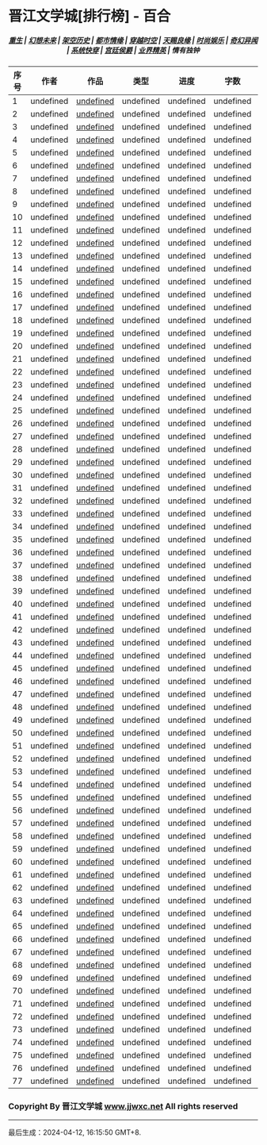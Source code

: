 # 晋江文学城[排行榜] - 百合

<h5 align="center">
	<a href="https://github.com/amaliegay/jjwxc-charts/blob/main/重生.md">重生</a> |
	<a href="https://github.com/amaliegay/jjwxc-charts/blob/main/幻想未来.md">幻想未来</a> |
	<a href="https://github.com/amaliegay/jjwxc-charts/blob/main/架空历史.md">架空历史</a> |
	<a href="https://github.com/amaliegay/jjwxc-charts/blob/main/都市情缘.md">都市情缘</a> |
	<a href="https://github.com/amaliegay/jjwxc-charts/blob/main/README.md">穿越时空</a> |
	<a href="https://github.com/amaliegay/jjwxc-charts/blob/main/天赐良缘.md">天赐良缘</a> |
	<a href="https://github.com/amaliegay/jjwxc-charts/blob/main/时尚娱乐.md">时尚娱乐</a> |
	<a href="https://github.com/amaliegay/jjwxc-charts/blob/main/奇幻异闻.md">奇幻异闻</a> |
	<a href="https://github.com/amaliegay/jjwxc-charts/blob/main/系统快穿.md">系统快穿</a> |
	<a href="https://github.com/amaliegay/jjwxc-charts/blob/main/宫廷侯爵.md">宫廷侯爵</a> |
	<a href="https://github.com/amaliegay/jjwxc-charts/blob/main/业界精英.md">业界精英</a> |
	<b>情有独钟</b>
</h5>

| 序号 | 作者 | 作品 | 类型 | 进度 | 字数 | 积分 |
|-----|------|------|-----|------|------|-----|
| 1 | undefined | [undefined](undefined) | undefined | undefined | undefined | undefined |
| 2 | undefined | [undefined](undefined) | undefined | undefined | undefined | undefined |
| 3 | undefined | [undefined](undefined) | undefined | undefined | undefined | undefined |
| 4 | undefined | [undefined](undefined) | undefined | undefined | undefined | undefined |
| 5 | undefined | [undefined](undefined) | undefined | undefined | undefined | undefined |
| 6 | undefined | [undefined](undefined) | undefined | undefined | undefined | undefined |
| 7 | undefined | [undefined](undefined) | undefined | undefined | undefined | undefined |
| 8 | undefined | [undefined](undefined) | undefined | undefined | undefined | undefined |
| 9 | undefined | [undefined](undefined) | undefined | undefined | undefined | undefined |
| 10 | undefined | [undefined](undefined) | undefined | undefined | undefined | undefined |
| 11 | undefined | [undefined](undefined) | undefined | undefined | undefined | undefined |
| 12 | undefined | [undefined](undefined) | undefined | undefined | undefined | undefined |
| 13 | undefined | [undefined](undefined) | undefined | undefined | undefined | undefined |
| 14 | undefined | [undefined](undefined) | undefined | undefined | undefined | undefined |
| 15 | undefined | [undefined](undefined) | undefined | undefined | undefined | undefined |
| 16 | undefined | [undefined](undefined) | undefined | undefined | undefined | undefined |
| 17 | undefined | [undefined](undefined) | undefined | undefined | undefined | undefined |
| 18 | undefined | [undefined](undefined) | undefined | undefined | undefined | undefined |
| 19 | undefined | [undefined](undefined) | undefined | undefined | undefined | undefined |
| 20 | undefined | [undefined](undefined) | undefined | undefined | undefined | undefined |
| 21 | undefined | [undefined](undefined) | undefined | undefined | undefined | undefined |
| 22 | undefined | [undefined](undefined) | undefined | undefined | undefined | undefined |
| 23 | undefined | [undefined](undefined) | undefined | undefined | undefined | undefined |
| 24 | undefined | [undefined](undefined) | undefined | undefined | undefined | undefined |
| 25 | undefined | [undefined](undefined) | undefined | undefined | undefined | undefined |
| 26 | undefined | [undefined](undefined) | undefined | undefined | undefined | undefined |
| 27 | undefined | [undefined](undefined) | undefined | undefined | undefined | undefined |
| 28 | undefined | [undefined](undefined) | undefined | undefined | undefined | undefined |
| 29 | undefined | [undefined](undefined) | undefined | undefined | undefined | undefined |
| 30 | undefined | [undefined](undefined) | undefined | undefined | undefined | undefined |
| 31 | undefined | [undefined](undefined) | undefined | undefined | undefined | undefined |
| 32 | undefined | [undefined](undefined) | undefined | undefined | undefined | undefined |
| 33 | undefined | [undefined](undefined) | undefined | undefined | undefined | undefined |
| 34 | undefined | [undefined](undefined) | undefined | undefined | undefined | undefined |
| 35 | undefined | [undefined](undefined) | undefined | undefined | undefined | undefined |
| 36 | undefined | [undefined](undefined) | undefined | undefined | undefined | undefined |
| 37 | undefined | [undefined](undefined) | undefined | undefined | undefined | undefined |
| 38 | undefined | [undefined](undefined) | undefined | undefined | undefined | undefined |
| 39 | undefined | [undefined](undefined) | undefined | undefined | undefined | undefined |
| 40 | undefined | [undefined](undefined) | undefined | undefined | undefined | undefined |
| 41 | undefined | [undefined](undefined) | undefined | undefined | undefined | undefined |
| 42 | undefined | [undefined](undefined) | undefined | undefined | undefined | undefined |
| 43 | undefined | [undefined](undefined) | undefined | undefined | undefined | undefined |
| 44 | undefined | [undefined](undefined) | undefined | undefined | undefined | undefined |
| 45 | undefined | [undefined](undefined) | undefined | undefined | undefined | undefined |
| 46 | undefined | [undefined](undefined) | undefined | undefined | undefined | undefined |
| 47 | undefined | [undefined](undefined) | undefined | undefined | undefined | undefined |
| 48 | undefined | [undefined](undefined) | undefined | undefined | undefined | undefined |
| 49 | undefined | [undefined](undefined) | undefined | undefined | undefined | undefined |
| 50 | undefined | [undefined](undefined) | undefined | undefined | undefined | undefined |
| 51 | undefined | [undefined](undefined) | undefined | undefined | undefined | undefined |
| 52 | undefined | [undefined](undefined) | undefined | undefined | undefined | undefined |
| 53 | undefined | [undefined](undefined) | undefined | undefined | undefined | undefined |
| 54 | undefined | [undefined](undefined) | undefined | undefined | undefined | undefined |
| 55 | undefined | [undefined](undefined) | undefined | undefined | undefined | undefined |
| 56 | undefined | [undefined](undefined) | undefined | undefined | undefined | undefined |
| 57 | undefined | [undefined](undefined) | undefined | undefined | undefined | undefined |
| 58 | undefined | [undefined](undefined) | undefined | undefined | undefined | undefined |
| 59 | undefined | [undefined](undefined) | undefined | undefined | undefined | undefined |
| 60 | undefined | [undefined](undefined) | undefined | undefined | undefined | undefined |
| 61 | undefined | [undefined](undefined) | undefined | undefined | undefined | undefined |
| 62 | undefined | [undefined](undefined) | undefined | undefined | undefined | undefined |
| 63 | undefined | [undefined](undefined) | undefined | undefined | undefined | undefined |
| 64 | undefined | [undefined](undefined) | undefined | undefined | undefined | undefined |
| 65 | undefined | [undefined](undefined) | undefined | undefined | undefined | undefined |
| 66 | undefined | [undefined](undefined) | undefined | undefined | undefined | undefined |
| 67 | undefined | [undefined](undefined) | undefined | undefined | undefined | undefined |
| 68 | undefined | [undefined](undefined) | undefined | undefined | undefined | undefined |
| 69 | undefined | [undefined](undefined) | undefined | undefined | undefined | undefined |
| 70 | undefined | [undefined](undefined) | undefined | undefined | undefined | undefined |
| 71 | undefined | [undefined](undefined) | undefined | undefined | undefined | undefined |
| 72 | undefined | [undefined](undefined) | undefined | undefined | undefined | undefined |
| 73 | undefined | [undefined](undefined) | undefined | undefined | undefined | undefined |
| 74 | undefined | [undefined](undefined) | undefined | undefined | undefined | undefined |
| 75 | undefined | [undefined](undefined) | undefined | undefined | undefined | undefined |
| 76 | undefined | [undefined](undefined) | undefined | undefined | undefined | undefined |
| 77 | undefined | [undefined](undefined) | undefined | undefined | undefined | undefined |

### Copyright By 晋江文学城 www.jjwxc.net All rights reserved

---

最后生成：2024-04-12, 16:15:50 GMT+8.

